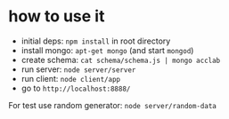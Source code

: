 # how to use it

* initial deps: `npm install` in root directory
* install mongo: `apt-get mongo` (and start `mongod`)
* create schema: `cat schema/schema.js | mongo acclab`
* run server: `node server/server`
* run client: `node client/app`
* go to `http://localhost:8888/`


For test use random generator: `node server/random-data`
